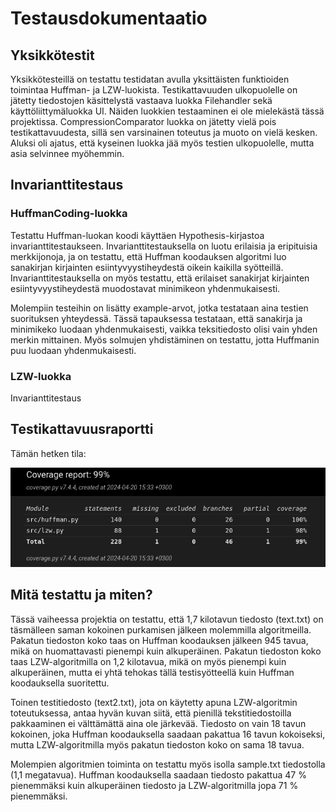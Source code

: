 # Testausdokumentaatio

## Yksikkötestit

Yksikkötesteillä on testattu testidatan avulla yksittäisten funktioiden toimintaa Huffman- ja LZW-luokista. Testikattavuuden ulkopuolelle on jätetty tiedostojen käsittelystä vastaava luokka Filehandler sekä käyttöliittymäluokka UI. Näiden luokkien testaaminen ei ole mielekästä tässä projektissa. CompressionComparator luokka on jätetty vielä pois testikattavuudesta, sillä sen varsinainen toteutus ja muoto on vielä kesken. Aluksi oli ajatus, että kyseinen luokka jää myös testien ulkopuolelle, mutta asia selvinnee myöhemmin.

## Invarianttitestaus

### HuffmanCoding-luokka

Testattu Huffman-luokan koodi käyttäen Hypothesis-kirjastoa invarianttitestaukseen. Invarianttitestauksella on luotu erilaisia ja eripituisia merkkijonoja, ja on testattu, että Huffman koodauksen algoritmi luo sanakirjan kirjainten esiintyvyystiheydestä oikein kaikilla syötteillä. Invarianttitestauksella on myös testattu, että erilaiset sanakirjat kirjainten esiintyvyystiheydestä muodostavat minimikeon yhdenmukaisesti.

Molempiin testeihin on lisätty example-arvot, jotka testataan aina testien suorituksen yhteydessä. Tässä tapauksessa testataan, että sanakirja ja minimikeko luodaan yhdenmukaisesti, vaikka teksitiedosto olisi vain yhden merkin mittainen.
Myös solmujen yhdistäminen on testattu, jotta Huffmanin puu luodaan yhdenmukaisesti.

### LZW-luokka

Invarianttitestaus

## Testikattavuusraportti

Tämän hetken tila:

![Testikattavuus](https://github.com/xelmas/Tiralabra-pakkausalgoritmit/blob/main/documentation/weeklyreports/coverage_report5.png)

## Mitä testattu ja miten?
Tässä vaiheessa projektia on testattu, että 1,7 kilotavun tiedosto (text.txt) on täsmälleen saman kokoinen purkamisen jälkeen molemmilla algoritmeilla. Pakatun tiedoston koko taas on Huffman koodauksen jälkeen 945 tavua, mikä on huomattavasti pienempi kuin alkuperäinen. Pakatun tiedoston koko taas LZW-algoritmilla on 1,2 kilotavua, mikä on myös pienempi kuin alkuperäinen, mutta ei yhtä tehokas tällä testisyötteellä kuin Huffman koodauksella suoritettu.

Toinen testitiedosto (text2.txt), jota on käytetty apuna LZW-algoritmin toteutuksessa, antaa hyvän kuvan siitä, että pienillä tekstitiedostoilla pakkaaminen ei välttämättä aina ole järkevää. Tiedosto on vain 18 tavun kokoinen, joka Huffman koodauksella saadaan pakattua 16 tavun kokoiseksi, mutta LZW-algoritmilla myös pakatun tiedoston koko on sama 18 tavua.

Molempien algoritmien toiminta on testattu myös isolla sample.txt tiedostolla (1,1 megatavua). Huffman koodauksella saadaan tiedosto pakattua 47 % pienemmäksi kuin alkuperäinen tiedosto ja LZW-algoritmilla jopa 71 % pienemmäksi.

